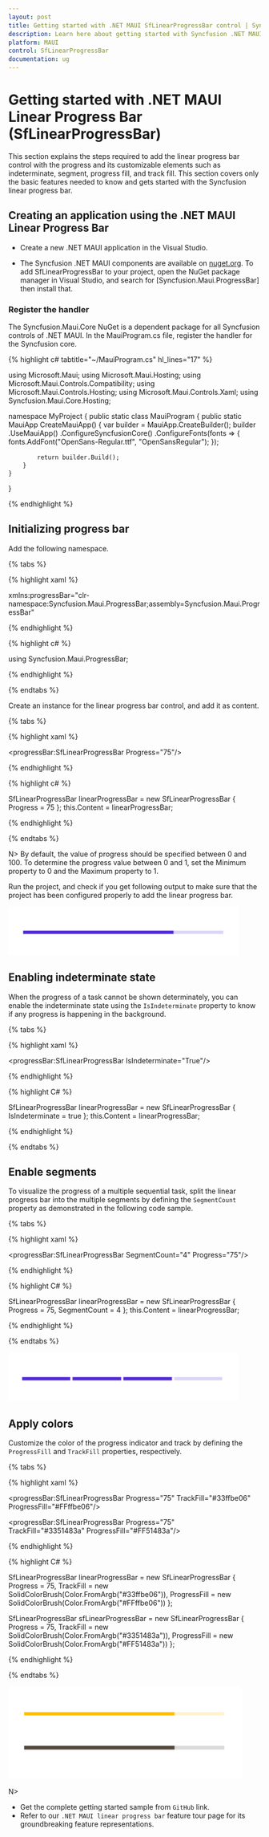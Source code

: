 ```yaml
---
layout: post
title: Getting started with .NET MAUI SfLinearProgressBar control | Syncfusion
description: Learn here about getting started with Syncfusion .NET MAUI SfLinearProgressBar (Progress Bar) control, its elements and more.
platform: MAUI
control: SfLinearProgressBar
documentation: ug
---
```


# Getting started with .NET MAUI Linear Progress Bar (SfLinearProgressBar)

This section explains the steps required to add the linear progress bar control with the progress and its customizable elements such as indeterminate, segment, progress fill, and track fill. This section covers only the basic features needed to know and gets started with the Syncfusion linear progress bar.

## Creating an application using the .NET MAUI Linear Progress Bar

* Create a new .NET MAUI application in the Visual Studio.

* The Syncfusion .NET MAUI components are available on [nuget.org](https://www.nuget.org/). To add SfLinearProgressBar to your project, open the NuGet package manager in Visual Studio, and search for [Syncfusion.Maui.ProgressBar] then install that.

### Register the handler

The Syncfusion.Maui.Core NuGet is a dependent package for all Syncfusion controls of .NET MAUI. In the MauiProgram.cs file, register the handler for the Syncfusion core.

{% highlight c# tabtitle="~/MauiProgram.cs" hl_lines="17" %}

using Microsoft.Maui;
using Microsoft.Maui.Hosting;
using Microsoft.Maui.Controls.Compatibility;
using Microsoft.Maui.Controls.Hosting;
using Microsoft.Maui.Controls.Xaml;
using Syncfusion.Maui.Core.Hosting;

namespace MyProject
{
    public static class MauiProgram
    {
        public static MauiApp CreateMauiApp()
        {
            var builder = MauiApp.CreateBuilder();
            builder
            .UseMauiApp<App>()
            .ConfigureSyncfusionCore()
            .ConfigureFonts(fonts =>
            {
                fonts.AddFont("OpenSans-Regular.ttf", "OpenSansRegular");
            });

            return builder.Build();
        }
    }
}

{% endhighlight %}

## Initializing progress bar

Add the following namespace.

{% tabs %}

{% highlight xaml %}

xmlns:progressBar="clr-namespace:Syncfusion.Maui.ProgressBar;assembly=Syncfusion.Maui.ProgressBar"

{% endhighlight %}

{% highlight c# %}

using Syncfusion.Maui.ProgressBar;

{% endhighlight %}

{% endtabs %}

Create an instance for the linear progress bar control, and add it as content.

{% tabs %}

{% highlight xaml %}

<progressBar:SfLinearProgressBar Progress="75"/>

{% endhighlight %}

{% highlight c# %}

SfLinearProgressBar linearProgressBar = new SfLinearProgressBar { Progress = 75 };
this.Content = linearProgressBar;

{% endhighlight %}

{% endtabs %}

N> By default, the value of progress should be specified between 0 and 100. To determine the progress value between 0 and 1, set the Minimum property to 0 and the Maximum property to 1.

Run the project, and check if you get following output to make sure that the project has been configured properly to add the linear progress bar.

![.NET MAUI linear progress bar](images/getting-started/progress-bar.png)

## Enabling indeterminate state

When the progress of a task cannot be shown determinately, you can enable the indeterminate state using the `IsIndeterminate` property to know if any progress is happening in the background.

{% tabs %} 

{% highlight xaml %} 

<progressBar:SfLinearProgressBar IsIndeterminate="True"/>

{% endhighlight %}

{% highlight C# %} 

SfLinearProgressBar linearProgressBar = new SfLinearProgressBar { IsIndeterminate = true };
this.Content = linearProgressBar;

{% endhighlight %}

{% endtabs %} 

## Enable segments

To visualize the progress of a multiple sequential task, split the linear progress bar into the multiple segments by defining the `SegmentCount` property as demonstrated in the following code sample.

{% tabs %} 

{% highlight xaml %} 

<progressBar:SfLinearProgressBar SegmentCount="4" Progress="75"/>

{% endhighlight %}

{% highlight C# %} 

SfLinearProgressBar linearProgressBar = new SfLinearProgressBar { Progress = 75, SegmentCount = 4 };
this.Content = linearProgressBar;

{% endhighlight %}

{% endtabs %}

![.NET MAUI linear progress bar visualized with multiple sequential task](images/getting-started/segment.png)

## Apply colors

Customize the color of the progress indicator and track by defining the `ProgressFill` and `TrackFill` properties, respectively.

{% tabs %} 

{% highlight xaml %} 

<progressBar:SfLinearProgressBar Progress="75" 
                                 TrackFill="#33ffbe06" 
                                 ProgressFill="#FFffbe06"/>

<progressBar:SfLinearProgressBar Progress="75"  
                                 TrackFill="#3351483a" 
                                 ProgressFill="#FF51483a"/>

{% endhighlight %}

{% highlight C# %} 

SfLinearProgressBar linearProgressBar = new SfLinearProgressBar
{
    Progress = 75, 
    TrackFill = new SolidColorBrush(Color.FromArgb("#33ffbe06")), 
    ProgressFill = new SolidColorBrush(Color.FromArgb("#FFffbe06"))
};

SfLinearProgressBar sfLinearProgressBar = new SfLinearProgressBar
{
    Progress = 75, 
    TrackFill = new SolidColorBrush(Color.FromArgb("#3351483a")), 
    ProgressFill = new SolidColorBrush(Color.FromArgb("#FF51483a"))
};

{% endhighlight %}

{% endtabs %} 

![.NET MAUI linear progress bar with customized colors](images/getting-started/style.png)

N> 
* Get the complete getting started sample from `GitHub` link.
* Refer to our `.NET MAUI linear progress bar` feature tour page for its groundbreaking feature representations.